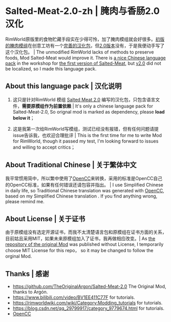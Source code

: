 # Salted-Meat-2.0-zh | 腌肉与香肠2.0 汉化

RimWorld原版里的食物贮藏手段实在少得可怜，加了腌肉模组就会好很多。[初版的腌肉模组](https://steamcommunity.com/sharedfiles/filedetails/?id=2233817757)在创意工坊有一个[完善的汉化包](https://steamcommunity.com/sharedfiles/filedetails/?id=2235836860)，但[2.0版本](https://steamcommunity.com/sharedfiles/filedetails/?id=2606419180)没有，于是我便动手写了这个汉化包。 | The unmodified RimWorld lacks of methods to preserve foods, Mod Salted-Meat would improve it. There is [a nice Chinese language pack](https://steamcommunity.com/sharedfiles/filedetails/?id=2235836860) in the workshop for [the first version of Salted-Meat](https://steamcommunity.com/sharedfiles/filedetails/?id=2233817757), but [v2.0](https://steamcommunity.com/sharedfiles/filedetails/?id=2606419180) did not be localized, so I made this language pack.

## About this language pack | 汉化说明

1. 这只是针对RimWorld 模组 [Salted Meat 2.0]() 编写的汉化包，只包含语言文件，**需要原模组作为前置依赖** | It's only a chinese language pack for Salted-Meat-2.0, So orignal mod is marked as dependency, please **load below it**；

2. 这是我第一次给RimWorld写模组，测试已经没有报错，但有任何问题请提issue告诉我，也欢迎合理批评 | This is the first time for me to write Mod for RimWorld, though it passed my test, I'm looking forward to issues and willing to accept critics；

## About Traditional Chinese | 关于繁体中文

我平常惯用简中，所以繁中使用了[OpenCC](https://github.com/BYVoid/OpenCC)来转换，采用的标准是OpenCC自己的OpenCC标准，如果有任何错误还请包容并指出。 | I use Simplified Chinese in daily life, so Traditional Chinese translation was generated with [OpenCC](https://github.com/BYVoid/OpenCC), based on my Simplified Chinese translation . If you find anything wrong, please remind me.

## About License | 关于证书

由于原模组没有选定开源证书，而我不太清楚语言包和原模组在证书方面的关系，目前姑且采用MIT，如果未来原模组加入了证书，我再做相应改变。| As [the repository of the original Mod](https://github.com/TheOriginalArgon/Salted-Meat-2.0) was published without License, I temporarily choose MIT License for this repo， so it may be changed to follow the orginal Mod.

## Thanks | 感谢

- https://github.com/TheOriginalArgon/Salted-Meat-2.0  The Original Mod, thanks to Argón.
- https://www.bilibili.com/video/BV1EE411C77F for tutorials.
- https://rimworldwiki.com/wiki/Category:Modding_tutorials for tutorials.
- https://blog.csdn.net/qq_29799917/category_9779674.html for tutorials.
- [OpenCC](https://github.com/BYVoid/OpenCC)